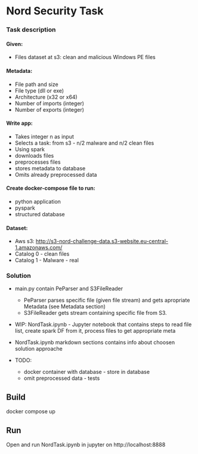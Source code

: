 # Nord Security Task

### Task description
#### Given:
  -  Files dataset at s3: clean and malicious Windows PE files
#### Metadata:
  - File path and size
  - File type (dll or exe)
  - Architecture (x32 or x64)
  - Number of imports (integer)
  - Number of exports (integer)
#### Write app:
  - Takes integer n as input
  - Selects a task: from s3 - n/2 malware and n/2 clean files
  - Using spark
  - downloads files
  - preprocesses files 
  - stores metadata to database
  - Omits already preprocessed data
#### Create docker-compose file to run:
  - python application
  - pyspark
  - structured database
#### Dataset:
  -  Aws s3: http://s3-nord-challenge-data.s3-website.eu-central-1.amazonaws.com/
  -  Catalog 0 - clean files
  -  Catalog 1 - Malware - real

### Solution
   - main.py contain PeParser and S3FileReader
     - PeParser parses specific file (given file stream) and gets apropriate Metadata (see Metadata section)
     -  S3FileReader gets stream containing specific file from S3.

   - WIP: NordTask.ipynb - Jupyter notebook that contains steps to read file list, create spark DF from it, process files to get appropriate meta
   - NordTask.ipynb markdown sections contains info about choosen solution approache
   - TODO:
        - docker container with database 
	- store in database
        - omit preprocessed data
	- tests
    	

## Build
docker compose up


## Run
Open and run NordTask.ipynb in jupyter on http://localhost:8888
